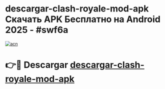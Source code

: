 # descargar-clash-royale-mod-apk Скачать APK Бесплатно на Android 2025 - #swf6a

[![acn](https://github.com/user-attachments/assets/0f9c940e-d8b0-45ae-aac7-cd30a18b3e1c)](https://apps.freeplayer.one?title=descargar-clash-royale-mod-apk&ref=9RF)

# 👉🔴 Descargar [descargar-clash-royale-mod-apk](https://apps.freeplayer.one?title=descargar-clash-royale-mod-apk&ref=9RF)